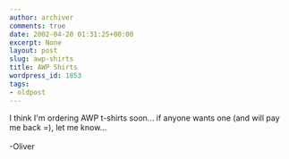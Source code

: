 ```yaml
---
author: archiver
comments: true
date: 2002-04-20 01:31:25+00:00
excerpt: None
layout: post
slug: awp-shirts
title: AWP Shirts
wordpress_id: 1853
tags:
- oldpost
---
```


I think I'm ordering AWP t-shirts soon... if anyone wants one (and will pay me back =), let me know...<br /><br />-Oliver